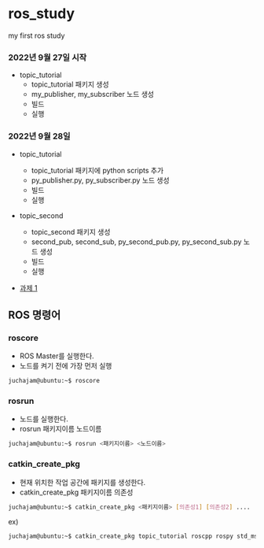 # ros_study
my first ros study

### 2022년 9월 27일 시작
- topic_tutorial
    - topic_tutorial 패키지 생성
    - my_publisher, my_subscriber 노드 생성
    - 빌드
    - 실행

### 2022년 9월 28일
- topic_tutorial
    - topic_tutorial 패키지에 python scripts 추가
    - py_publisher.py, py_subscriber.py 노드 생성
    - 빌드
    - 실행

- topic_second
    - topic_second 패키지 생성
    - second_pub, second_sub, py_second_pub.py, py_second_sub.py 노드 생성
    - 빌드
    - 실행

- [과제 1](./topic_test)

## ROS 명령어
### roscore
- ROS Master를 실행한다.
- 노드를 켜기 전에 가장 먼저 실행
```bash
juchajam@ubuntu:~$ roscore
```

### rosrun
- 노드를 실행한다.
- rosrun 패키지이름 노드이름
```bash
juchajam@ubuntu:~$ rosrun <패키지이름> <노드이름>
```

### catkin_create_pkg
- 현재 위치한 작업 공간에 패키지를 생성한다.
- catkin_create_pkg 패키지이름 의존성
```bash
juchajam@ubuntu:~$ catkin_create_pkg <패키지이름> [의존성1] [의존성2] .... 
```
ex)
```bash
juchajam@ubuntu:~$ catkin_create_pkg topic_tutorial roscpp rospy std_msgs
```
